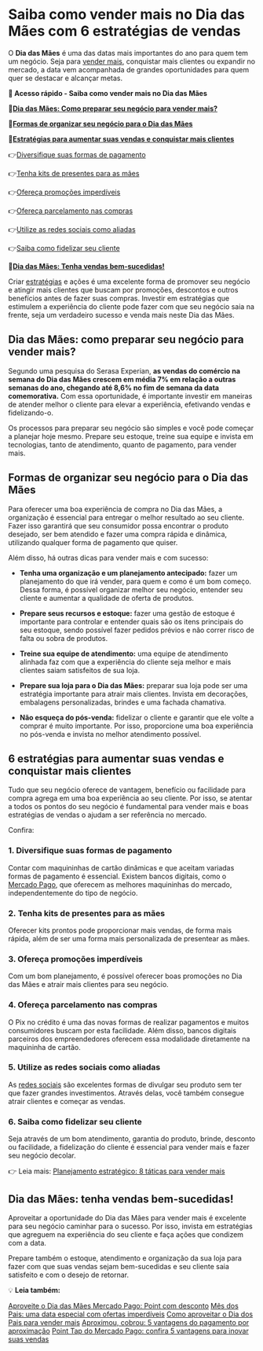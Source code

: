 # Saiba como vender mais no Dia das Mães com 6 estratégias de vendas

O **Dia das Mães** é uma das datas mais importantes do ano para quem tem um negócio. Seja para [vender mais](https://meubolso.mercadopago.com.br/calendario-2023-saiba-como-vender-mais-o-ano-todo), conquistar mais clientes ou expandir no mercado, a data vem acompanhada de grandes oportunidades para quem quer se destacar e alcançar metas.

**💙 Acesso rápido - Saiba como vender mais no Dia das Mães**

**💙[Dia das Mães: Como preparar seu negócio para vender mais?](#um)**

**💙[Formas de organizar seu negócio para o Dia das Mães](#dois)**

**💙[Estratégias para aumentar suas vendas e conquistar mais clientes](#tres)**

👉[Diversifique suas formas de pagamento](#quatro)

👉[Tenha kits de presentes para as mães](#cinco)

👉[Ofereça promoções imperdíveis](#seis)

👉[Ofereça parcelamento nas compras](#sete)

👉[Utilize as redes sociais como aliadas](#oito)

👉[Sa](#nove)[iba como fidelizar seu cliente](#nove)

**💙[Dia das Mães: Tenha vendas bem-sucedidas!](#dez)**

Criar [estratégias](https://meubolso.mercadopago.com.br/estrategias-de-venda-simulador-de-custos-mercado-pago) e ações é uma excelente forma de promover seu negócio e atingir mais clientes que buscam por promoções, descontos e outros benefícios antes de fazer suas compras. Investir em estratégias que estimulem a experiência do cliente pode fazer com que seu negócio saia na frente, seja um verdadeiro sucesso e venda mais neste Dia das Mães.

[](#)
## Dia das Mães: como preparar seu negócio para vender mais?

Segundo uma pesquisa do Serasa Experian, **as vendas do comércio na semana do Dia das Mães crescem em média 7% em relação a outras semanas do ano, chegando até 8,6% no fim de semana da data comemorativa.** Com essa oportunidade, é importante investir em maneiras de atender melhor o cliente para elevar a experiência, efetivando vendas e fidelizando-o.

Os processos para preparar seu negócio são simples e você pode começar a planejar hoje mesmo. Prepare seu estoque, treine sua equipe e invista em tecnologias, tanto de atendimento, quanto de pagamento, para vender mais.

[](#)
## Formas de organizar seu negócio para o Dia das Mães

Para oferecer uma boa experiência de compra no Dia das Mães, a organização é essencial para entregar o melhor resultado ao seu cliente. Fazer isso garantirá que seu consumidor possa encontrar o produto desejado, ser bem atendido e fazer uma compra rápida e dinâmica, utilizando qualquer forma de pagamento que quiser.

Além disso, há outras dicas para vender mais e com sucesso:

- **Tenha uma organização e um planejamento antecipado:** fazer um planejamento do que irá vender, para quem e como é um bom começo. Dessa forma, é possível organizar melhor seu negócio, entender seu cliente e aumentar a qualidade de oferta de produtos.

- **Prepare seus recursos e estoque:** fazer uma gestão de estoque é importante para controlar e entender quais são os itens principais do seu estoque, sendo possível fazer pedidos prévios e não correr risco de falta ou sobra de produtos.

- **Treine sua equipe de atendimento:** uma equipe de atendimento alinhada faz com que a experiência do cliente seja melhor e mais clientes saiam satisfeitos de sua loja.

- **Prepare sua loja para o Dia das Mães:** preparar sua loja pode ser uma estratégia importante para atrair mais clientes. Invista em decorações, embalagens personalizadas, brindes e uma fachada chamativa.

- **Não esqueça do pós-venda:** fidelizar o cliente e garantir que ele volte a comprar é muito importante. Por isso, proporcione uma boa experiência no pós-venda e invista no melhor atendimento possível.

[](#)
## 

## 6 estratégias para aumentar suas vendas e conquistar mais clientes

Tudo que seu negócio oferece de vantagem, benefício ou facilidade para compra agrega em uma boa experiência ao seu cliente. Por isso, se atentar a todos os pontos do seu negócio é fundamental para vender mais e boas estratégias de vendas o ajudam a ser referência no mercado.

Confira:

[](#)
### 1. Diversifique suas formas de pagamento

Contar com maquininhas de cartão dinâmicas e que aceitam variadas formas de pagamento é essencial. Existem bancos digitais, como o [Mercado Pago](https://meubolso.mercadopago.com.br/dia-das-maes-mercado-pago), que oferecem as melhores maquininhas do mercado, independentemente do tipo de negócio.

[](#)
### 2. Tenha kits de presentes para as mães

Oferecer kits prontos pode proporcionar mais vendas, de forma mais rápida, além de ser uma forma mais personalizada de presentear as mães.

[](#)
### 3. Ofereça promoções imperdíveis

Com um bom planejamento, é possível oferecer boas promoções no Dia das Mães e atrair mais clientes para seu negócio.

[](#)
### 4. Ofereça parcelamento nas compras

O Pix no crédito é uma das novas formas de realizar pagamentos e muitos consumidores buscam por esta facilidade. Além disso, bancos digitais parceiros dos empreendedores oferecem essa modalidade diretamente na maquininha de cartão.

[](#)
### 5. Utilize as redes sociais como aliadas

As [redes sociais](https://meubolso.mercadopago.com.br/venda-em-redes-sociais-como-transforma-las-em-pontos-de-venda) são excelentes formas de divulgar seu produto sem ter que fazer grandes investimentos. Através delas, você também consegue atrair clientes e começar as vendas.

[](#)
### 6. Saiba como fidelizar seu cliente

Seja através de um bom atendimento, garantia do produto, brinde, desconto ou facilidade, a fidelização do cliente é essencial para vender mais e fazer seu negócio decolar.

👉 Leia mais: [Planejamento estratégico: 8 táticas para vender mais](https://meubolso.mercadopago.com.br/guia-estrategico-para-vender-mais)

[](#)
## Dia das Mães: tenha vendas bem-sucedidas!

Aproveitar a oportunidade do Dia das Mães para vender mais é excelente para seu negócio caminhar para o sucesso. Por isso, invista em estratégias que agreguem na experiência do seu cliente e faça ações que condizem com a data.

Prepare também o estoque, atendimento e organização da sua loja para fazer com que suas vendas sejam bem-sucedidas e seu cliente saia satisfeito e com o desejo de retornar.

💡 **Leia também:**

[Aproveite o Dia das Mães Mercado Pago: Point com desconto](https://meubolso.mercadopago.com.br/dia-das-maes-mercado-pago)
[Mês dos Pais: uma data especial com ofertas imperdíveis](https://meubolso.mercadopago.com.br/mes-dos-pais-revendedores-mercado-pago)
[Como aproveitar o Dia dos Pais para vender mais](https://meubolso.mercadopago.com.br/vender-mais-no-dia-dos-pais)
[Aproximou, cobrou: 5 vantagens do pagamento por aproximação](https://meubolso.mercadopago.com.br/pagamento-por-aproximacao-vantagens-do-tap-to-phone)
[Point Tap do Mercado Pago: confira 5 vantagens para inovar suas vendas](https://meubolso.mercadopago.com.br/vantagens-da-point-tap-para-seu-negocio)